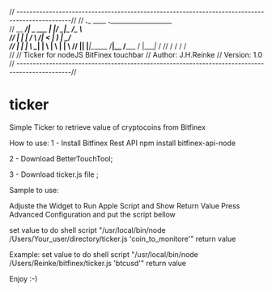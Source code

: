 // -----------------------------------------------------------------------------------------------//
//							___________.____________  ____  __._____________________    
//							\__    ___/|   \_   ___ \|    |/ _|\_   _____/\______   \   
//							  |    |   |   /    \  \/|      <   |    __)_  |       _/  
//							  |    |   |   \     \___|    |  \  |        \ |    |   \ 
//							  |____|   |___|\______  /____|__ \/_______  / |____|_  / 
//							                       \/        \/        \/         \/  
//
// Ticker for nodeJS BitFinex touchbar
// Author: J.H.Reinke
// Version: 1.0
// -----------------------------------------------------------------------------------------------//

# ticker
Simple Ticker to retrieve value of cryptocoins from Bitfinex


How to use:
1 - Install Bitfinex Rest API
  npm install bitfinex-api-node

2 - Download BetterTouchTool;

3 - Download ticker.js file ;

Sample to use:

Adjuste the Widget to Run Apple Script and Show Return Value
Press Advanced Configuration and put the script bellow

set value to do shell script "/usr/local/bin/node /Users/Your_user/directory/ticker.js 'coin_to_monitore'"
return value

Example:
set value to do shell script "/usr/local/bin/node /Users/Reinke/bitfinex/ticker.js 'btcusd'"
return value

Enjoy :-)
